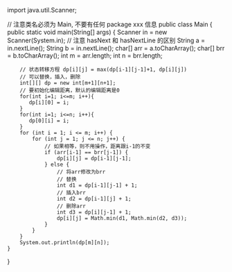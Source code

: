 import java.util.Scanner;

// 注意类名必须为 Main, 不要有任何 package xxx 信息
public class Main {
    public static void main(String[] args) {
        Scanner in = new Scanner(System.in);
        // 注意 hasNext 和 hasNextLine 的区别
        String a = in.nextLine();
        String b = in.nextLine();
        char[] arr = a.toCharArray();
        char[] brr = b.toCharArray();
        int m = arr.length;
        int n = brr.length;
        
        // 状态转移方程 dp[i][j] = max(dp[i-1][j-1]+1, dp[i][j])
        // 可以替换，插入，删除
        int[][] dp = new int[m+1][n+1];
        // 要初始化编辑距离，默认的编辑距离是0
        for(int i=1; i<=m; i++){
           dp[i][0] = i;
        }
        for(int i=1; i<=n; i++){
           dp[0][i] = i;
        }
        for (int i = 1; i <= m; i++) {
            for (int j = 1; j <= n; j++) {
                // 如果相等，则不用操作，距离跟i-1的不变
                if (arr[i-1] == brr[j-1]) {
                    dp[i][j] = dp[i-1][j-1];
                } else {
                    // 将arr修改为brr
                    // 替换
                    int d1 = dp[i-1][j-1] + 1;
                    // 插入brr
                    int d2 = dp[i-1][j] + 1;
                    // 删除arr
                    int d3 = dp[i][j-1] + 1;
                    dp[i][j] = Math.min(d1, Math.min(d2, d3));
                }
            }
        }
        System.out.println(dp[m][n]);
    }
}